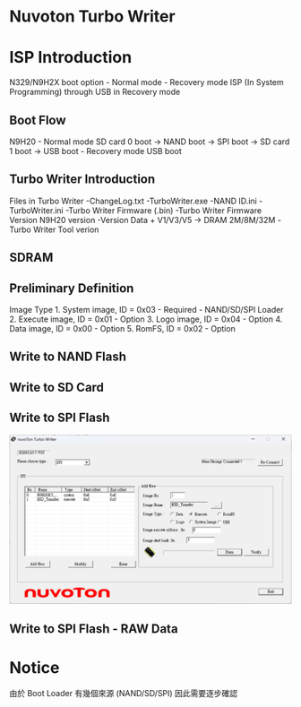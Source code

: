 # Nuvoton Turbo Writer
# ISP Introduction
N329/N9H2X boot option
    - Normal mode
    - Recovery mode
ISP (In System Programming) through USB in Recovery mode
## Boot Flow
N9H20
    - Normal mode
    SD card 0 boot -> NAND boot -> SPI boot -> SD card 1 boot -> USB boot
    - Recovery mode
    USB boot
## Turbo Writer Introduction
Files in Turbo Writer
    -ChangeLog.txt
    -TurboWriter.exe
    -NAND ID.ini
    -TurboWriter.ini
    -Turbo Writer Firmware (.bin)
    -Turbo Writer Firmware Version
        N9H20 version
        -Version Data + V1/V3/V5 -> DRAM 2M/8M/32M
    -Turbo Writer Tool verion
## SDRAM

## Preliminary Definition
Image Type
    1. System image, ID = 0x03
        - Required
        - NAND/SD/SPI Loader
    2. Execute image, ID = 0x01
        - Option
    3. Logo image, ID = 0x04
        - Option
    4. Data image, ID = 0x00
        - Option
    5. RomFS, ID = 0x02
        - Option

## Write to NAND Flash
## Write to SD Card
## Write to SPI Flash
![Burn SPI](image\turbo-writer-burn.png)
## Write to SPI Flash - RAW Data

# Notice
由於 Boot Loader 有幾個來源 (NAND/SD/SPI) 因此需要逐步確認
    
      
